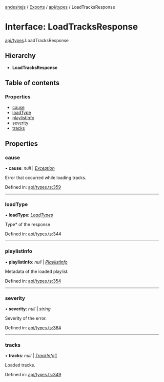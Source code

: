 [andesitejs](../../README.md) / [Exports](../../modules.md) / [api/types](../../modules/api_types.md) / LoadTracksResponse

# Interface: LoadTracksResponse

[api/types](../../modules/api_types.md).LoadTracksResponse

## Hierarchy

* **LoadTracksResponse**

## Table of contents

### Properties

- [cause](types.loadtracksresponse.md#cause)
- [loadType](types.loadtracksresponse.md#loadtype)
- [playlistInfo](types.loadtracksresponse.md#playlistinfo)
- [severity](types.loadtracksresponse.md#severity)
- [tracks](types.loadtracksresponse.md#tracks)

## Properties

### cause

• **cause**: *null* \| [*Exception*](types.exception.md)

Error that occurred while loading tracks.

Defined in: [api/types.ts:359](https://github.com/Lavaclient/andesite/blob/7241e28/src/api/types.ts#L359)

___

### loadType

• **loadType**: [*LoadTypes*](../../modules/api_types.md#loadtypes)

Type* of the response

Defined in: [api/types.ts:344](https://github.com/Lavaclient/andesite/blob/7241e28/src/api/types.ts#L344)

___

### playlistInfo

• **playlistInfo**: *null* \| [*PlaylistInfo*](types.playlistinfo.md)

Metadata of the loaded playlist.

Defined in: [api/types.ts:354](https://github.com/Lavaclient/andesite/blob/7241e28/src/api/types.ts#L354)

___

### severity

• **severity**: *null* \| *string*

Severity of the error.

Defined in: [api/types.ts:364](https://github.com/Lavaclient/andesite/blob/7241e28/src/api/types.ts#L364)

___

### tracks

• **tracks**: *null* \| [*TrackInfo*](types.trackinfo.md)[]

Loaded tracks.

Defined in: [api/types.ts:349](https://github.com/Lavaclient/andesite/blob/7241e28/src/api/types.ts#L349)
